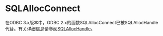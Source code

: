# SQLAllocConnect

在ODBC 3.x版本中，ODBC 2.x的函数SQLAllocConnect已被SQLAllocHandle代替。有关详细信息请参阅[SQLAllocHandle](SQLAllocHandle.md)。
